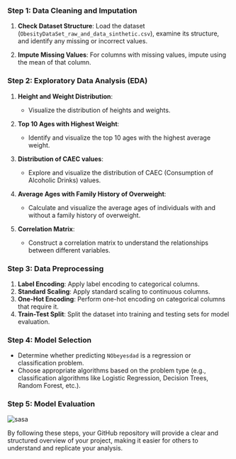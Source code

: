 ### Step 1: Data Cleaning and Imputation

1. **Check Dataset Structure**: Load the dataset (`ObesityDataSet_raw_and_data_sinthetic.csv`), examine its structure, and identify any missing or incorrect values.

2. **Impute Missing Values**: For columns with missing values, impute using the mean of that column.

### Step 2: Exploratory Data Analysis (EDA)

1. **Height and Weight Distribution**:
   - Visualize the distribution of heights and weights.

2. **Top 10 Ages with Highest Weight**:
   - Identify and visualize the top 10 ages with the highest average weight.

3. **Distribution of CAEC values**:
   - Explore and visualize the distribution of CAEC (Consumption of Alcoholic Drinks) values.

4. **Average Ages with Family History of Overweight**:
   - Calculate and visualize the average ages of individuals with and without a family history of overweight.

5. **Correlation Matrix**:
   - Construct a correlation matrix to understand the relationships between different variables.

### Step 3: Data Preprocessing

1. **Label Encoding**: Apply label encoding to categorical columns.
2. **Standard Scaling**: Apply standard scaling to continuous columns.
3. **One-Hot Encoding**: Perform one-hot encoding on categorical columns that require it.
4. **Train-Test Split**: Split the dataset into training and testing sets for model evaluation.

### Step 4: Model Selection

- Determine whether predicting `NObeyesdad` is a regression or classification problem.
- Choose appropriate algorithms based on the problem type (e.g., classification algorithms like Logistic Regression, Decision Trees, Random Forest, etc.).

### Step 5: Model Evaluation

![sasa](https://github.com/Hammad112/ObesityDataSet_Model-Training/assets/95902997/f5a72e3a-78e0-4592-bb97-3fe1d9fd1ff0)

  
By following these steps, your GitHub repository will provide a clear and structured overview of your project, making it easier for others to understand and replicate your analysis.
